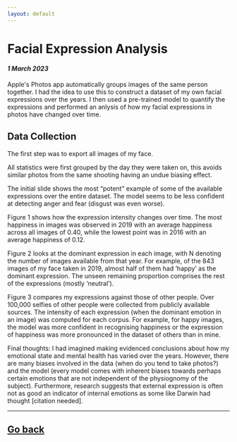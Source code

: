 ```yaml
---
layout: default
---
```


# Facial Expression Analysis
#### _1 March 2023_

Apple's Photos app automatically groups images of the same person together. I had the idea to use this to construct a dataset of my own facial expressions over the years. I then used a pre-trained model to quantify the expressions and performed an anlysis of how my facial expressions in photos have changed over time.


## Data Collection
The first step was to export all images of my face.

 
All statistics were first grouped by the day they were taken on, this avoids similar photos from the same shooting having an undue biasing effect.

The initial slide shows the most “potent” example of some of the available expressions over the entire dataset. The model seems to be less confident at detecting anger and fear (disgust was even worse).

Figure 1 shows how the expression intensity changes over time. The most happiness in images was observed in 2019 with an average happiness across all images of 0.40, while the lowest point was in 2016 with an average happiness of 0.12.

Figure 2 looks at the dominant expression in each image, with N denoting the number of images available from that year. For example, of the 843 images of my face taken in 2019, almost half of them had ‘happy’ as the dominant expression. The unseen remaining proportion comprises the rest of the expressions (mostly ‘neutral’).

Figure 3 compares my expressions against those of other people. Over 100,000 selfies of other people were collected from publicly available sources. The intensity of each expression (when the dominant emotion in an image) was computed for each corpus. For example, for happy images, the model was more confident in recognising happiness or the expression of happiness was more pronounced in the dataset of others than in mine.

Final thoughts: I had imagined making evidenced conclusions about how my emotional state and mental health has varied over the years. However, there are many biases involved in the data (when do you tend to take photos?) and the model (every model comes with inherent biases towards perhaps certain emotions that are not independent of the physiognomy of the subject). Furthermore, research suggests that external expression is often not as good an indicator of internal emotions as some like Darwin had thought [citation needed].


---

## [Go back](/)
